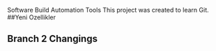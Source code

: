 Software Build Automation Tools
 This project was created to learn Git.
##Yeni Ozellikler
## Branch 2 Changings

